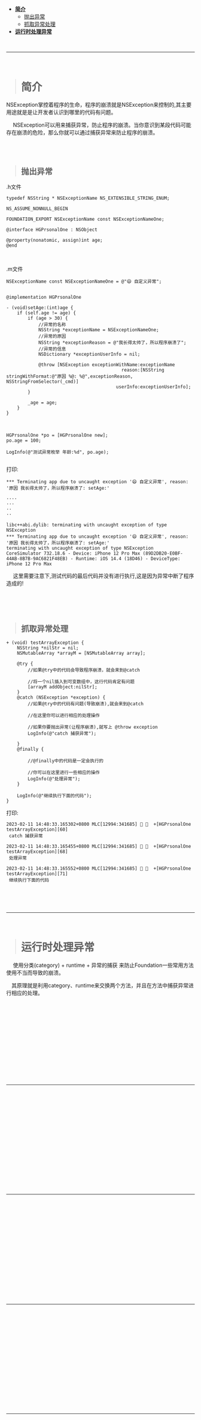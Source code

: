 > <h2 id=''></h2>
- [**简介**](#简介)
	- [抛出异常](#抛出异常)
	- [抓取异常处理](#抓取异常处理)
- [**运行时处理异常**](#运行时处理异常)

<br/>

***
<br/>


> <h1 id='简介'>简介</h1>


NSException掌控着程序的生命，程序的崩溃就是NSException来控制的,其主要用途就是是让开发者认识到哪里的代码有问题。

&emsp; NSException可以用来捕获异常，防止程序的崩溃。当你意识到某段代码可能存在崩溃的危险，那么你就可以通过捕获异常来防止程序的崩溃。


<br/>
<br/>


> <h2 id='抛出异常'>抛出异常</h2>


.h文件

```
typedef NSString * NSExceptionName NS_EXTENSIBLE_STRING_ENUM;

NS_ASSUME_NONNULL_BEGIN

FOUNDATION_EXPORT NSExceptionName const NSExceptionNameOne;

@interface HGPrsonalOne : NSObject

@property(nonatomic, assign)int age;
@end

```

<br/>

.m文件

```
NSExceptionName const NSExceptionNameOne = @"😄 自定义异常";


@implementation HGPrsonalOne

- (void)setAge:(int)age {
    if (self.age != age) {
        if (age > 30) {
            //异常的名称
            NSString *exceptionName = NSExceptionNameOne;
            //异常的原因
            NSString *exceptionReason = @"我长得太帅了，所以程序崩溃了";
            //异常的信息
            NSDictionary *exceptionUserInfo = nil;
            
            @throw [NSException exceptionWithName:exceptionName
                                           reason:[NSString stringWithFormat:@"原因 %@: %@",exceptionReason, NSStringFromSelector(_cmd)]
                                         userInfo:exceptionUserInfo];
        }
        
        _age = age;
    }
}
```



<br/>

```
HGPrsonalOne *po = [HGPrsonalOne new];
po.age = 100;

LogInfo(@"测试异常枚举 年龄:%d", po.age);
    
```

打印:

```
*** Terminating app due to uncaught exception '😄 自定义异常', reason: '原因 我长得太帅了，所以程序崩溃了: setAge:'

····
···
··
··

libc++abi.dylib: terminating with uncaught exception of type NSException
*** Terminating app due to uncaught exception '😄 自定义异常', reason: '原因 我长得太帅了，所以程序崩溃了: setAge:'
terminating with uncaught exception of type NSException
CoreSimulator 732.18.6 - Device: iPhone 12 Pro Max (89D2DB20-E0BF-44AB-8B7B-9AC6821F48EB) - Runtime: iOS 14.4 (18D46) - DeviceType: iPhone 12 Pro Max

```

&emsp; 这里需要注意下,测试代码的最后代码并没有进行执行,这是因为异常中断了程序造成的!


<br/>
<br/>
<br/>

> <h2 id='抓取异常处理'>抓取异常处理</h2>

```
+ (void) testArrayException {
    NSString *nilStr = nil;
    NSMutableArray *arrayM = [NSMutableArray array];

    @try {
        //如果@try中的代码会导致程序崩溃，就会来到@catch

        //将一个nil插入到可变数组中，这行代码肯定有问题
        [arrayM addObject:nilStr];
    }
    @catch (NSException *exception) {
        //如果@try中的代码有问题(导致崩溃),就会来到@catch

        //在这里你可以进行相应的处理操作

        //如果你要抛出异常(让程序崩溃),就写上 @throw exception
        LogInfo(@"catch 捕获异常");

    }
    @finally {

        //@finally中的代码是一定会执行的

        //你可以在这里进行一些相应的操作
        LogInfo(@"处理异常");
    }
    
    LogInfo(@"继续执行下面的代码");
}
```

打印:

```
2023-02-11 14:48:33.165302+0800 MLC[12994:341685] 🍎 🍎  +[HGPrsonalOne testArrayException][60] 
 catch 捕获异常

2023-02-11 14:48:33.165455+0800 MLC[12994:341685] 🍎 🍎  +[HGPrsonalOne testArrayException][68] 
 处理异常

2023-02-11 14:48:33.165552+0800 MLC[12994:341685] 🍎 🍎  +[HGPrsonalOne testArrayException][71] 
 继续执行下面的代码

```


<br/>
<br/>


<br/>

***
<br/>


> <h1 id ='运行时处理异常'>运行时处理异常</h1>

&emsp; 使用分类(category) + runtime + 异常的捕获 来防止Foundation一些常用方法使用不当而导致的崩溃。

&emsp;其原理就是利用category、runtime来交换两个方法，并且在方法中捕获异常进行相应的处理。




<br/>
<br/>


> <h2 id =''></h2>



<br/>
<br/>


> <h2 id =''></h2>



<br/>
<br/>


> <h2 id =''></h2>




<br/>

***
<br/>


> <h1 id =''></h1>




<br/>
<br/>


> <h2 id =''></h2>



<br/>
<br/>


> <h2 id =''></h2>



<br/>
<br/>


> <h2 id =''></h2>




<br/>

***
<br/>


> <h1 id =''></h1>




<br/>
<br/>


> <h2 id =''></h2>



<br/>
<br/>


> <h2 id =''></h2>



<br/>
<br/>


> <h2 id =''></h2>




<br/>

***
<br/>


> <h1 id =''></h1>




<br/>
<br/>


> <h2 id =''></h2>



<br/>
<br/>


> <h2 id =''></h2>



<br/>
<br/>


> <h2 id =''></h2>




<br/>

***
<br/>


> <h1 id =''></h1>




<br/>
<br/>


> <h2 id =''></h2>



<br/>
<br/>


> <h2 id =''></h2>



<br/>
<br/>


> <h2 id =''></h2>




<br/>

***
<br/>


> <h1 id =''></h1>




<br/>
<br/>


> <h2 id =''></h2>



<br/>
<br/>


> <h2 id =''></h2>



<br/>
<br/>


> <h2 id =''></h2>




<br/>

***
<br/>


> <h1 id =''></h1>




<br/>
<br/>


> <h2 id =''></h2>



<br/>
<br/>


> <h2 id =''></h2>



<br/>
<br/>


> <h2 id =''></h2>




<br/>

***
<br/>


> <h1 id =''></h1>




<br/>
<br/>


> <h2 id =''></h2>



<br/>
<br/>


> <h2 id =''></h2>



<br/>
<br/>


> <h2 id =''></h2>




<br/>

***
<br/>


> <h1 id =''></h1>




<br/>
<br/>


> <h2 id =''></h2>



<br/>
<br/>


> <h2 id =''></h2>



<br/>
<br/>


> <h2 id =''></h2>








